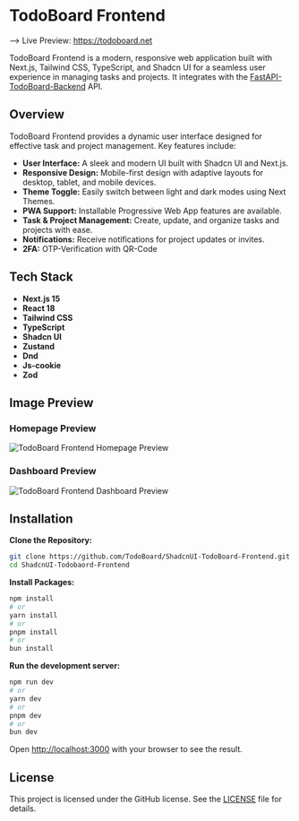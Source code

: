 # TodoBoard Frontend
--> Live Preview: https://todoboard.net

TodoBoard Frontend is a modern, responsive web application built with Next.js, Tailwind CSS, TypeScript, and Shadcn UI for a seamless user experience in managing tasks and projects. It integrates with the [FastAPI-TodoBoard-Backend](https://github.com/TodoBoard/FastAPI-TodoBoard-Backend) API.

## Overview

TodoBoard Frontend provides a dynamic user interface designed for effective task and project management. Key features include:

- **User Interface:** A sleek and modern UI built with Shadcn UI and Next.js.
- **Responsive Design:** Mobile-first design with adaptive layouts for desktop, tablet, and mobile devices.
- **Theme Toggle:** Easily switch between light and dark modes using Next Themes.
- **PWA Support:** Installable Progressive Web App features are available.
- **Task & Project Management:** Create, update, and organize tasks and projects with ease.
- **Notifications:** Receive notifications for project updates or invites.
- **2FA:** OTP-Verification with QR-Code


## Tech Stack

- **Next.js 15**
- **React 18**
- **Tailwind CSS**
- **TypeScript**
- **Shadcn UI**
- **Zustand**
- **Dnd**
- **Js-cookie**
- **Zod**

## Image Preview

### Homepage Preview
![TodoBoard Frontend Homepage Preview](https://i.imgur.com/0q4ttfY.png)

### Dashboard Preview
![TodoBoard Frontend Dashboard Preview](https://i.imgur.com/R8jwwuT.png)

## Installation
**Clone the Repository:**

```bash
git clone https://github.com/TodoBoard/ShadcnUI-TodoBoard-Frontend.git
cd ShadcnUI-Todobaord-Frontend
```
**Install Packages:**

```bash
npm install
# or
yarn install
# or
pnpm install
# or
bun install
```
**Run the development server:**

```bash
npm run dev
# or
yarn dev
# or
pnpm dev
# or
bun dev
```

Open [http://localhost:3000](http://localhost:3000) with your browser to see the result.

## License

This project is licensed under the GitHub license. See the [LICENSE](LICENSE) file for details.
